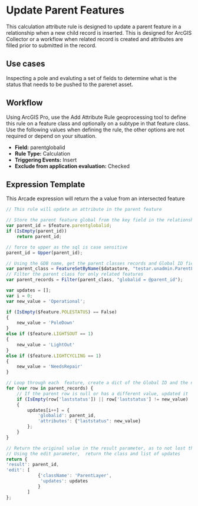 # Update Parent Features

This calculation attribute rule is designed to update a parent feature in a relationship when a new child record is inserted.  This is designed for ArcGIS Collector or a workflow when related record is created and attributes are filled prior to submitted in the record.

## Use cases

Inspecting a pole and evaluting a set of fields to determine what is the status that needs to be pushed to the parenet asset.

## Workflow

Using ArcGIS Pro, use the Add Attribute Rule geoprocessing tool to define this rule on a feature class and optionally on a subtype in that feature class.  Use the following values when defining the rule, the other options are not required or depend on your situation.

  - **Field:** parentglobalid
  - **Rule Type:** Calculation
  - **Triggering Events:** Insert
  - **Exclude from application evaluation:** Checked


## Expression Template

This Arcade expression will return the a value from an intersected feature

```js
// This rule will update an attribute in the parent feature

// Store the parent feature global from the key field in the relationship
var parent_id = $feature.parentglobalid;
if (IsEmpty(parent_id))
    return parent_id;

// force to upper as the sql is case sensitive
parent_id = Upper(parent_id);

// Using the GDB name, get the parent classes records and Global ID field
var parent_class = FeatureSetByName($datastore, "testar.unadmin.ParentLayer", ["globalid", 'laststatus'], false);
// Filter the parent class for only related features
var parent_records = Filter(parent_class, "globalid = @parent_id");

var updates = [];
var i = 0;
var new_value = 'Operational';

if (IsEmpty($feature.POLESTATUS) == False)
{
    new_value = 'PoleDown'
}
else if ($feature.LIGHTSOUT == 1)
{
    new_value = 'LightOut'
}
else if ($feature.LIGHTCYCLING == 1)
{
    new_value = 'NeedsRepair'
}

// Loop through each  feature, create a dict of the Global ID and the new value date
for (var row in parent_records) {
    // If the parent row is null or has a different value, updated it
    if (IsEmpty(row['laststatus']) || row['laststatus'] != new_value)
    {
        updates[i++] = {
            'globalid': parent_id,
            'attributes': {"laststatus": new_value}    
        };
    }
}

// Return the original value in the result parameter, as to not lost the entered value
// Using the edit parameter,  return the class and list of updates
return {
'result': parent_id,
'edit': [
            {'className': 'ParentLayer',
             'updates': updates
            } 
        ]
};
```

